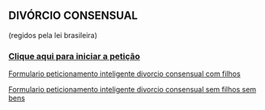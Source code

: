 ## DIVÓRCIO CONSENSUAL
(regidos pela lei brasileira)

### [Clique aqui para iniciar a petição](https://docs.google.com/forms/d/e/1FAIpQLSfsq3CMKW5SRYmGxGGcUcmjmDHfzc-hhtrKtHr3KrzwlntV1A/viewform?usp=sf_link)

[Formulario peticionamento inteligente divorcio consensual com filhos](https://github.com/AndreaCNW/DivorcioOnline/blob/master/files/Formulario%20peticionamento%20inteligente%20divorcio%20consensual%20com%20filhos.pdf)

[Formulario peticionamento inteligente divorcio consensual sem filhos sem bens](https://github.com/AndreaCNW/DivorcioOnline/blob/master/files/Formulario%20peticionamento%20inteligente%20divorcio%20consensual%20sem%20filhos%20sem%20bens.pdf)
